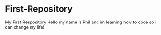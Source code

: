 # First-Repository
My First Respository
Hello my name is Phil and im learning how to code so i can change my life!
